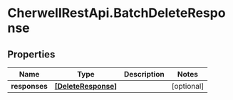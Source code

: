 # CherwellRestApi.BatchDeleteResponse

## Properties
Name | Type | Description | Notes
------------ | ------------- | ------------- | -------------
**responses** | [**[DeleteResponse]**](DeleteResponse.md) |  | [optional] 


